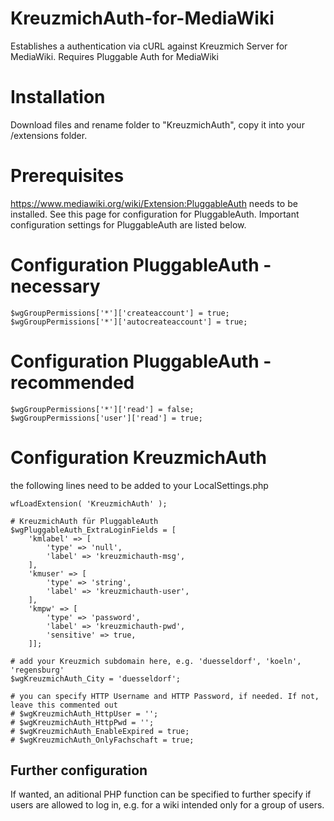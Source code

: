 # KreuzmichAuth-for-MediaWiki
Establishes a authentication via cURL against Kreuzmich Server for MediaWiki. Requires Pluggable Auth for MediaWiki

# Installation
Download files and rename folder to "KreuzmichAuth", copy it into your /extensions folder.

# Prerequisites
https://www.mediawiki.org/wiki/Extension:PluggableAuth needs to be installed. See this page for configuration for PluggableAuth. 
Important configuration settings for PluggableAuth are listed below.

# Configuration PluggableAuth - necessary
```
$wgGroupPermissions['*']['createaccount'] = true;
$wgGroupPermissions['*']['autocreateaccount'] = true;
```

# Configuration PluggableAuth - recommended
```$wgGroupPermissions['*']['edit'] = false;
$wgGroupPermissions['*']['read'] = false;
$wgGroupPermissions['user']['read'] = true;
```

# Configuration KreuzmichAuth
the following lines need to be added to your LocalSettings.php
```
wfLoadExtension( 'KreuzmichAuth' );

# KreuzmichAuth für PluggableAuth 
$wgPluggableAuth_ExtraLoginFields = [
	'kmlabel' => [
		'type' => 'null',
		'label' => 'kreuzmichauth-msg',
	],
	'kmuser' => [
		'type' => 'string',
		'label' => 'kreuzmichauth-user',
	],
	'kmpw' => [
		'type' => 'password',
		'label' => 'kreuzmichauth-pwd',
		'sensitive' => true,
	]];

# add your Kreuzmich subdomain here, e.g. 'duesseldorf', 'koeln', 'regensburg'
$wgKreuzmichAuth_City = 'duesseldorf';

# you can specify HTTP Username and HTTP Password, if needed. If not, leave this commented out
# $wgKreuzmichAuth_HttpUser = '';
# $wgKreuzmichAuth_HttpPwd = '';
# $wgKreuzmichAuth_EnableExpired = true;
# $wgKreuzmichAuth_OnlyFachschaft = true;
```

## Further configuration
If wanted, an aditional PHP function can be specified to further specify if users are allowed to log in, e.g. for a wiki intended only for a group of users.

